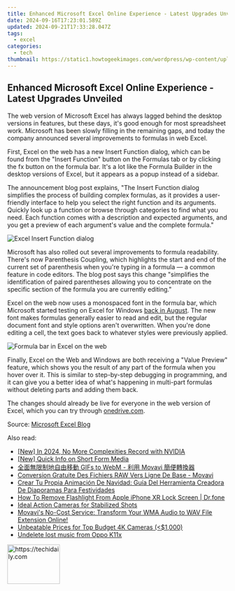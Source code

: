 ```yaml
---
title: Enhanced Microsoft Excel Online Experience - Latest Upgrades Unveiled
date: 2024-09-16T17:23:01.589Z
updated: 2024-09-21T17:33:28.047Z
tags:
  - excel
categories:
  - tech
thumbnail: https://static1.howtogeekimages.com/wordpress/wp-content/uploads/2023/08/microsoft-excel-logo-3.jpg
---
```


## Enhanced Microsoft Excel Online Experience - Latest Upgrades Unveiled

The web version of Microsoft Excel has always lagged behind the desktop versions in features, but these days, it's good enough for most spreadsheet work. Microsoft has been slowly filling in the remaining gaps, and today the company announced several improvements to formulas in web Excel.

 First, Excel on the web has a new Insert Function dialog, which can be found from the "Insert Function" button on the Formulas tab or by clicking the fx button on the formula bar. It's a lot like the Formula Builder in the desktop versions of Excel, but it appears as a popup instead of a sidebar.

 The announcement blog post explains, "The Insert Function dialog simplifies the process of building complex formulas, as it provides a user-friendly interface to help you select the right function and its arguments. Quickly look up a function or browse through categories to find what you need. Each function comes with a description and expected arguments, and you get a preview of each argument's value and the complete formula."

![Excel Insert Function dialog](https://static1.howtogeekimages.com/wordpress/wp-content/uploads/2023/10/screenshot-2023-10-25-at-2-23-34-pm.png) 

 Microsoft has also rolled out several improvements to formula readability. There's now Parenthesis Coupling, which highlights the start and end of the current set of parenthesis when you're typing in a formula — a common feature in code editors. The blog post says this change "simplifies the identification of paired parentheses allowing you to concentrate on the specific section of the formula you are currently editing."

 Excel on the web now uses a monospaced font in the formula bar, which Microsoft started testing on Excel for Windows [back in August](https://change-location.techidaily.com/how-to-fix-error-495-while-downloadupdating-android-apps-on-tecno-phantom-v-fold-drfone-by-drfone-fix-android-problems-fix-android-problems/). The new font makes formulas generally easier to read and edit, but the regular document font and style options aren't overwritten. When you're done editing a cell, the text goes back to whatever styles were previously applied.

![Formula bar in Excel on the web](https://static1.howtogeekimages.com/wordpress/wp-content/uploads/2023/10/screenshot-2023-10-25-at-2-24-50-pm.png) 

 Finally, Excel on the Web and Windows are both receiving a "Value Preview" feature, which shows you the result of any part of the formula when you hover over it. This is similar to step-by-step debugging in programming, and it can give you a better idea of what's happening in multi-part formulas without deleting parts and adding them back.

 The changes should already be live for everyone in the web version of Excel, which you can try through [onedrive.com](https://onedrive.com).

 Source: [Microsoft Excel Blog](https://techcommunity.microsoft.com/t5/excel-blog/enhance-your-excel-for-the-web-experience-with-new-formula/ba-p/3952743)

<ins class="adsbygoogle"
     style="display:block"
     data-ad-format="autorelaxed"
     data-ad-client="ca-pub-7571918770474297"
     data-ad-slot="1223367746"></ins>

<ins class="adsbygoogle"
     style="display:block"
     data-ad-client="ca-pub-7571918770474297"
     data-ad-slot="8358498916"
     data-ad-format="auto"
     data-full-width-responsive="true"></ins>

<span class="atpl-alsoreadstyle">Also read:</span>
<div><ul>
<li><a href="https://video-screen-grab.techidaily.com/new-in-2024-no-more-complexities-record-with-nvidia/"><u>[New] In 2024, No More Complexities Record with NVIDIA</u></a></li>
<li><a href="https://youtube-help.techidaily.com/new-quick-info-on-short-form-media/"><u>[New] Quick Info on Short Form Media</u></a></li>
<li><a href="https://win-forum.techidaily.com/gifs-to-webm-movavi/"><u>全面無限制地自由移動 GIFs to WebM - 利用 Movavi 簡便轉換器</u></a></li>
<li><a href="https://win-forum.techidaily.com/conversion-gratuite-des-fichiers-raw-vers-ligne-de-base-movavi/"><u>Conversion Gratuite Des Fichiers RAW Vers Ligne De Base - Movavi</u></a></li>
<li><a href="https://win-forum.techidaily.com/crear-tu-propia-animacion-de-navidad-guia-del-herramienta-creadora-de-diaporamas-para-festividades/"><u>Crear Tu Propia Animación De Navidad: Guía Del Herramienta Creadora De Diaporamas Para Festividades</u></a></li>
<li><a href="https://iphone-unlock.techidaily.com/how-to-remove-flashlight-from-apple-iphone-xr-lock-screen-drfone-by-drfone-ios/"><u>How To Remove Flashlight From Apple iPhone XR Lock Screen | Dr.fone</u></a></li>
<li><a href="https://extra-tips.techidaily.com/ideal-action-cameras-for-stabilized-shots/"><u>Ideal Action Cameras for Stabilized Shots</u></a></li>
<li><a href="https://win-forum.techidaily.com/movavis-no-cost-service-transform-your-wma-audio-to-wav-file-extension-online/"><u>Movavi's No-Cost Service: Transform Your WMA Audio to WAV File Extension Online!</u></a></li>
<li><a href="https://extra-lessons.techidaily.com/unbeatable-prices-for-top-budget-4k-cameras-(1000/"><u>Unbeatable Prices for Top Budget 4K Cameras (<$1,000)</u></a></li>
<li><a href="https://techidaily.com/undelete-lost-music-from-oppo-k11x-by-fonelab-android-recover-music/"><u>Undelete lost music from Oppo K11x</u></a></li>
</ul></div>

<!-- affiliate ads begin -->
<a href="https://aligracehair.sjv.io/c/5597632/2135349/19272" target="_top" id="2135349">
  <img src="//a.impactradius-go.com/display-ad/19272-2135349" border="0" alt="https://techidaily.com" width="120" height="90"/>
</a>
<img height="0" width="0" src="https://aligracehair.sjv.io/i/5597632/2135349/19272" style="position:absolute;visibility:hidden;" border="0" />
<!-- affiliate ads end -->

